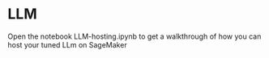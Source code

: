 # LLM

Open the notebook LLM-hosting.ipynb to get a walkthrough of how you can host your tuned LLm on SageMaker
